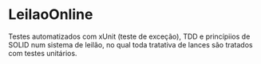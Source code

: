 # LeilaoOnline
Testes automatizados com xUnit (teste de exceção), TDD e princípiios de SOLID num sistema de leilão, no qual toda tratativa de lances são tratados com testes unitários.

